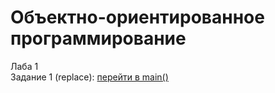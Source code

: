 # Объектно-ориентированное программирование
Лаба 1  
Задание 1 (replace): [перейти в main()](task1/1_replace/main.cpp#L6)  